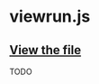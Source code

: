 # viewrun.js

## [View the file](https://github.com/VRSpeedruns/VRSR/blob/master/vrsrassets/js/viewrun.js)

TODO